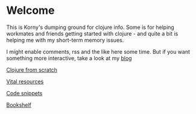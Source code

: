 # Welcome

This is Korny's dumping ground for clojure info.  Some is for helping workmates and friends getting
started with clojure - and quite a bit is helping me with my short-term memory issues.

I might enable comments, rss and the like here some time.  But if you want something more interactive, take a look at my [blog](http://blog.korny.info)

[Clojure from scratch](scratch)

[Vital resources](resources)

[Code snippets](snippets)

[Bookshelf](bookshelf)